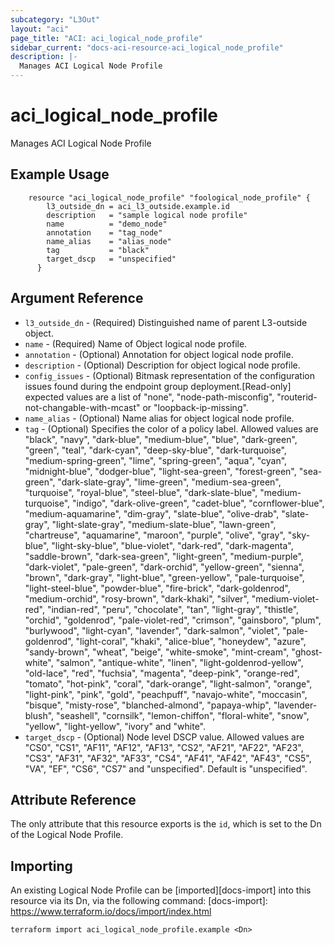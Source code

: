 ```yaml
---
subcategory: "L3Out"
layout: "aci"
page_title: "ACI: aci_logical_node_profile"
sidebar_current: "docs-aci-resource-aci_logical_node_profile"
description: |-
  Manages ACI Logical Node Profile
---
```


# aci_logical_node_profile

Manages ACI Logical Node Profile

## Example Usage

```hcl
	resource "aci_logical_node_profile" "foological_node_profile" {
		l3_outside_dn = aci_l3_outside.example.id
		description   = "sample logical node profile"
		name          = "demo_node"
		annotation    = "tag_node"
		name_alias    = "alias_node"
		tag           = "black"
		target_dscp   = "unspecified"
	  }
```

## Argument Reference

- `l3_outside_dn` - (Required) Distinguished name of parent L3-outside object.
- `name` - (Required) Name of Object logical node profile.
- `annotation` - (Optional) Annotation for object logical node profile.
- `description` - (Optional) Description for object logical node profile.
- `config_issues` - (Optional) Bitmask representation of the configuration issues found during the endpoint group deployment.\[Read-only\] expected values are a list of "none", "node-path-misconfig", "routerid-not-changable-with-mcast" or "loopback-ip-missing".
- `name_alias` - (Optional) Name alias for object logical node profile.
- `tag` - (Optional) Specifies the color of a policy label. Allowed values are "black", "navy", "dark-blue", "medium-blue", "blue", "dark-green", "green", "teal", "dark-cyan", "deep-sky-blue", "dark-turquoise", "medium-spring-green", "lime", "spring-green", "aqua", "cyan", "midnight-blue", "dodger-blue", "light-sea-green", "forest-green", "sea-green", "dark-slate-gray", "lime-green", "medium-sea-green", "turquoise", "royal-blue", "steel-blue", "dark-slate-blue", "medium-turquoise", "indigo", "dark-olive-green", "cadet-blue", "cornflower-blue", "medium-aquamarine", "dim-gray", "slate-blue", "olive-drab", "slate-gray", "light-slate-gray", "medium-slate-blue", "lawn-green", "chartreuse", "aquamarine", "maroon", "purple", "olive", "gray", "sky-blue", "light-sky-blue", "blue-violet", "dark-red", "dark-magenta", "saddle-brown", "dark-sea-green", "light-green", "medium-purple", "dark-violet", "pale-green", "dark-orchid", "yellow-green", "sienna", "brown", "dark-gray", "light-blue", "green-yellow", "pale-turquoise", "light-steel-blue", "powder-blue", "fire-brick", "dark-goldenrod", "medium-orchid", "rosy-brown", "dark-khaki", "silver", "medium-violet-red", "indian-red", "peru", "chocolate", "tan", "light-gray", "thistle", "orchid", "goldenrod", "pale-violet-red", "crimson", "gainsboro", "plum", "burlywood", "light-cyan", "lavender", "dark-salmon", "violet", "pale-goldenrod", "light-coral", "khaki", "alice-blue", "honeydew", "azure", "sandy-brown", "wheat", "beige", "white-smoke", "mint-cream", "ghost-white", "salmon", "antique-white", "linen", "light-goldenrod-yellow", "old-lace", "red", "fuchsia", "magenta", "deep-pink", "orange-red", "tomato", "hot-pink", "coral", "dark-orange", "light-salmon", "orange", "light-pink", "pink", "gold", "peachpuff", "navajo-white", "moccasin", "bisque", "misty-rose", "blanched-almond", "papaya-whip", "lavender-blush", "seashell", "cornsilk", "lemon-chiffon", "floral-white", "snow", "yellow", "light-yellow", "ivory" and "white".
- `target_dscp` - (Optional) Node level DSCP value. Allowed values are "CS0", "CS1", "AF11", "AF12", "AF13", "CS2", "AF21", "AF22", "AF23", "CS3", "AF31", "AF32", "AF33", "CS4", "AF41", "AF42", "AF43", "CS5", "VA", "EF", "CS6", "CS7" and "unspecified". Default is "unspecified".

## Attribute Reference

The only attribute that this resource exports is the `id`, which is set to the
Dn of the Logical Node Profile.

## Importing

An existing Logical Node Profile can be [imported][docs-import] into this resource via its Dn, via the following command:
[docs-import]: https://www.terraform.io/docs/import/index.html

```
terraform import aci_logical_node_profile.example <Dn>
```
